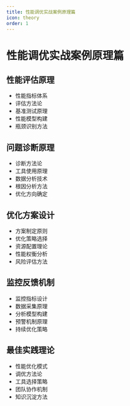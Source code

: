 ```yaml
---
title: 性能调优实战案例原理篇
icon: theory
order: 1
---
```


# 性能调优实战案例原理篇

## 性能评估原理
- 性能指标体系
- 评估方法论
- 基准测试原理
- 性能模型构建
- 瓶颈识别方法

## 问题诊断原理
- 诊断方法论
- 工具使用原理
- 数据分析技术
- 根因分析方法
- 优化方向确定

## 优化方案设计
- 方案制定原则
- 优化策略选择
- 资源配置理论
- 性能权衡分析
- 风险评估方法

## 监控反馈机制
- 监控指标设计
- 数据采集原理
- 分析模型构建
- 预警机制原理
- 持续优化策略

## 最佳实践理论
- 性能优化模式
- 调优方法论
- 工具选择策略
- 团队协作机制
- 知识沉淀方法
